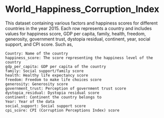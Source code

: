 # World_Happiness_Corruption_Index
This dataset containing various factors and happiness scores for different countries in the year 2015. Each row represents a country and includes values for happiness score, GDP per capita, family, health, freedom, generosity, government trust, dystopia residual, continent, year, social support, and CPI score. Such as,

    Country: Name of the country
    happiness_score: The score representing the happiness level of the country
    gdp_per_capita: GDP per capita of the country
    family: Social support/family score
    health: Healthy life expectancy score
    freedom: Freedom to make life choices score
    generosity: Generosity score
    government_trust: Perception of government trust score
    dystopia_residual: Dystopia residual score
    continent: Continent the country belongs to
    Year: Year of the data
    social_support: Social support score
    cpi_score: CPI (Corruption Perceptions Index) score
